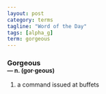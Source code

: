```yaml
---
layout: post
category: terms
tagline: "Word of the Day"
tags: [alpha_g]
term: gorgeous
---
```


<h3>Gorgeous<br/> <small>&mdash; n. (gor<span>&middot;</span>geous)</small></h3>
<p><ol>
<li>a command issued at buffets</li>
</ol></p>

